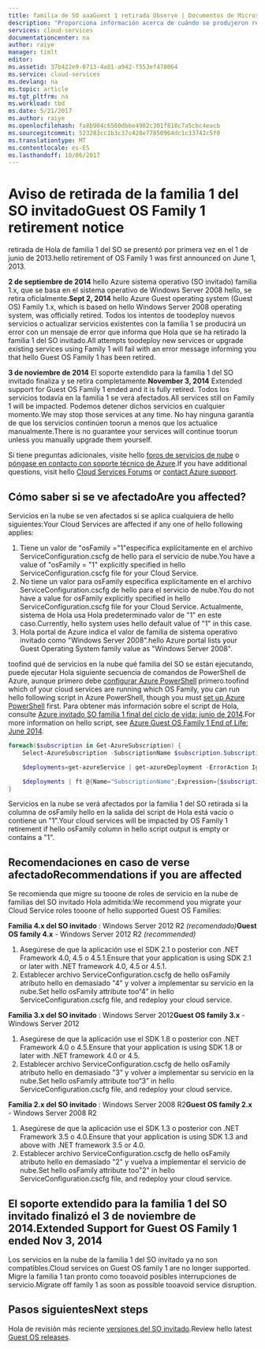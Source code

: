 ```yaml
---
title: familia de SO aaaGuest 1 retirada Observe | Documentos de Microsoft
description: "Proporciona información acerca de cuándo se produjeron retirada Hola familia 1 del SO de invitado de Azure y cómo toodetermine si se ve afectado"
services: cloud-services
documentationcenter: na
author: raiye
manager: timlt
editor: 
ms.assetid: 37b422e9-0713-4a81-a942-f553ef478064
ms.service: cloud-services
ms.devlang: na
ms.topic: article
ms.tgt_pltfrm: na
ms.workload: tbd
ms.date: 5/21/2017
ms.author: raiye
ms.openlocfilehash: fa8b904c6560dbbe4982c301f818c7a5cbc4eacb
ms.sourcegitcommit: 523283cc1b3c37c428e77850964dc1c33742c5f0
ms.translationtype: MT
ms.contentlocale: es-ES
ms.lasthandoff: 10/06/2017
---
```

# <a name="guest-os-family-1-retirement-notice"></a><span data-ttu-id="c93bc-103">Aviso de retirada de la familia 1 del SO invitado</span><span class="sxs-lookup"><span data-stu-id="c93bc-103">Guest OS Family 1 retirement notice</span></span>
<span data-ttu-id="c93bc-104">retirada de Hola de familia 1 del SO se presentó por primera vez en el 1 de junio de 2013.</span><span class="sxs-lookup"><span data-stu-id="c93bc-104">hello retirement of OS Family 1 was first announced on June 1, 2013.</span></span>

<span data-ttu-id="c93bc-105">**2 de septiembre de 2014** hello Azure sistema operativo (SO invitado) familia 1.x, que se basa en el sistema operativo de Windows Server 2008 hello, se retira oficialmente.</span><span class="sxs-lookup"><span data-stu-id="c93bc-105">**Sept 2, 2014** hello Azure Guest operating system (Guest OS) Family 1.x, which is based on hello Windows Server 2008 operating system, was officially retired.</span></span> <span data-ttu-id="c93bc-106">Todos los intentos de toodeploy nuevos servicios o actualizar servicios existentes con la familia 1 se producirá un error con un mensaje de error que informa que Hola que se ha retirado la familia 1 del SO invitado.</span><span class="sxs-lookup"><span data-stu-id="c93bc-106">All attempts toodeploy new services or upgrade existing services using Family 1 will fail with an error message informing you that hello Guest OS Family 1 has been retired.</span></span>

<span data-ttu-id="c93bc-107">**3 de noviembre de 2014** El soporte extendido para la familia 1 del SO invitado finaliza y se retira completamente.</span><span class="sxs-lookup"><span data-stu-id="c93bc-107">**November 3, 2014** Extended support for Guest OS Family 1 ended and it is fully retired.</span></span> <span data-ttu-id="c93bc-108">Todos los servicios todavía en la familia 1 se verá afectados.</span><span class="sxs-lookup"><span data-stu-id="c93bc-108">All services still on Family 1 will be impacted.</span></span> <span data-ttu-id="c93bc-109">Podemos detener dichos servicios en cualquier momento.</span><span class="sxs-lookup"><span data-stu-id="c93bc-109">We may stop those services at any time.</span></span> <span data-ttu-id="c93bc-110">No hay ninguna garantía de que los servicios continúen toorun a menos que los actualice manualmente.</span><span class="sxs-lookup"><span data-stu-id="c93bc-110">There is no guarantee your services will continue toorun unless you manually upgrade them yourself.</span></span>

<span data-ttu-id="c93bc-111">Si tiene preguntas adicionales, visite hello [foros de servicios de nube](http://social.msdn.microsoft.com/Forums/home?forum=windowsazuredevelopment&filter=alltypes&sort=lastpostdesc) o [póngase en contacto con soporte técnico de Azure](https://azure.microsoft.com/support/options/).</span><span class="sxs-lookup"><span data-stu-id="c93bc-111">If you have additional questions, visit hello [Cloud Services Forums](http://social.msdn.microsoft.com/Forums/home?forum=windowsazuredevelopment&filter=alltypes&sort=lastpostdesc) or [contact Azure support](https://azure.microsoft.com/support/options/).</span></span>

## <a name="are-you-affected"></a><span data-ttu-id="c93bc-112">Cómo saber si se ve afectado</span><span class="sxs-lookup"><span data-stu-id="c93bc-112">Are you affected?</span></span>
<span data-ttu-id="c93bc-113">Servicios en la nube se ven afectados si se aplica cualquiera de hello siguientes:</span><span class="sxs-lookup"><span data-stu-id="c93bc-113">Your Cloud Services are affected if any one of hello following applies:</span></span>

1. <span data-ttu-id="c93bc-114">Tiene un valor de "osFamily ="1"especifica explícitamente en el archivo ServiceConfiguration.cscfg de hello para el servicio de nube.</span><span class="sxs-lookup"><span data-stu-id="c93bc-114">You have a value of "osFamily = "1" explicitly specified in hello ServiceConfiguration.cscfg file for your Cloud Service.</span></span>
2. <span data-ttu-id="c93bc-115">No tiene un valor para osFamily especifica explícitamente en el archivo ServiceConfiguration.cscfg de hello para el servicio de nube.</span><span class="sxs-lookup"><span data-stu-id="c93bc-115">You do not have a value for osFamily explicitly specified in hello ServiceConfiguration.cscfg file for your Cloud Service.</span></span> <span data-ttu-id="c93bc-116">Actualmente, sistema de Hola usa Hola predeterminado valor de "1" en este caso.</span><span class="sxs-lookup"><span data-stu-id="c93bc-116">Currently, hello system uses hello default value of "1" in this case.</span></span>
3. <span data-ttu-id="c93bc-117">Hola portal de Azure indica el valor de familia de sistema operativo invitado como "Windows Server 2008".</span><span class="sxs-lookup"><span data-stu-id="c93bc-117">hello Azure portal lists your Guest Operating System family value as "Windows Server 2008".</span></span>

<span data-ttu-id="c93bc-118">toofind qué de servicios en la nube qué familia del SO se están ejecutando, puede ejecutar Hola siguiente secuencia de comandos de PowerShell de Azure, aunque primero debe [configurar Azure PowerShell](/powershell/azureps-cmdlets-docs) primero.</span><span class="sxs-lookup"><span data-stu-id="c93bc-118">toofind which of your cloud services are running which OS Family, you can run hello following script in Azure PowerShell, though you must [set up Azure PowerShell](/powershell/azureps-cmdlets-docs) first.</span></span> <span data-ttu-id="c93bc-119">Para obtener más información sobre el script de Hola, consulte [Azure invitado SO familia 1 final del ciclo de vida: junio de 2014](http://blogs.msdn.com/b/ryberry/archive/2014/04/02/azure-guest-os-family-1-end-of-life-june-2014.aspx).</span><span class="sxs-lookup"><span data-stu-id="c93bc-119">For more information on hello script, see [Azure Guest OS Family 1 End of Life: June 2014](http://blogs.msdn.com/b/ryberry/archive/2014/04/02/azure-guest-os-family-1-end-of-life-june-2014.aspx).</span></span>

```Powershell
foreach($subscription in Get-AzureSubscription) {
    Select-AzureSubscription -SubscriptionName $subscription.SubscriptionName

    $deployments=get-azureService | get-azureDeployment -ErrorAction Ignore | where {$_.SdkVersion -NE ""}

    $deployments | ft @{Name="SubscriptionName";Expression={$subscription.SubscriptionName}}, ServiceName, SdkVersion, Slot, @{Name="osFamily";Expression={(select-xml -content $_.configuration -xpath "/ns:ServiceConfiguration/@osFamily" -namespace $namespace).node.value }}, osVersion, Status, URL
}
```

<span data-ttu-id="c93bc-120">Servicios en la nube se verá afectados por la familia 1 del SO retirada si la columna de osFamily hello en la salida del script de Hola está vacío o contiene un "1".</span><span class="sxs-lookup"><span data-stu-id="c93bc-120">Your cloud services will be impacted by OS Family 1 retirement if hello osFamily column in hello script output is empty or contains a "1".</span></span>

## <a name="recommendations-if-you-are-affected"></a><span data-ttu-id="c93bc-121">Recomendaciones en caso de verse afectado</span><span class="sxs-lookup"><span data-stu-id="c93bc-121">Recommendations if you are affected</span></span>
<span data-ttu-id="c93bc-122">Se recomienda que migre su tooone de roles de servicio en la nube de familias del SO invitado Hola admitida:</span><span class="sxs-lookup"><span data-stu-id="c93bc-122">We recommend you migrate your Cloud Service roles tooone of hello supported Guest OS Families:</span></span>

<span data-ttu-id="c93bc-123">**Familia 4.x del SO invitado** : Windows Server 2012 R2 *(recomendado)*</span><span class="sxs-lookup"><span data-stu-id="c93bc-123">**Guest OS family 4.x** - Windows Server 2012 R2 *(recommended)*</span></span>

1. <span data-ttu-id="c93bc-124">Asegúrese de que la aplicación use el SDK 2.1 o posterior con .NET Framework 4.0, 4.5 o 4.5.1.</span><span class="sxs-lookup"><span data-stu-id="c93bc-124">Ensure that your application is using SDK 2.1 or later with .NET framework 4.0, 4.5 or 4.5.1.</span></span>
2. <span data-ttu-id="c93bc-125">Establecer archivo ServiceConfiguration.cscfg de hello osFamily atributo hello en demasiado "4" y volver a implementar su servicio en la nube.</span><span class="sxs-lookup"><span data-stu-id="c93bc-125">Set hello osFamily attribute too“4” in hello ServiceConfiguration.cscfg file, and redeploy your cloud service.</span></span>

<span data-ttu-id="c93bc-126">**Familia 3.x del SO invitado** : Windows Server 2012</span><span class="sxs-lookup"><span data-stu-id="c93bc-126">**Guest OS family 3.x** - Windows Server 2012</span></span>

1. <span data-ttu-id="c93bc-127">Asegúrese de que la aplicación use el SDK 1.8 o posterior con .NET Framework 4.0 o 4.5.</span><span class="sxs-lookup"><span data-stu-id="c93bc-127">Ensure that your application is using SDK 1.8 or later with .NET framework 4.0 or 4.5.</span></span>
2. <span data-ttu-id="c93bc-128">Establecer archivo ServiceConfiguration.cscfg de hello osFamily atributo hello en demasiado "3" y volver a implementar su servicio en la nube.</span><span class="sxs-lookup"><span data-stu-id="c93bc-128">Set hello osFamily attribute too“3” in hello ServiceConfiguration.cscfg file, and redeploy your cloud service.</span></span>

<span data-ttu-id="c93bc-129">**Familia 2.x del SO invitado** : Windows Server 2008 R2</span><span class="sxs-lookup"><span data-stu-id="c93bc-129">**Guest OS family 2.x** - Windows Server 2008 R2</span></span>

1. <span data-ttu-id="c93bc-130">Asegúrese de que la aplicación use el SDK 1.3 o posterior con .NET Framework 3.5 o 4.0.</span><span class="sxs-lookup"><span data-stu-id="c93bc-130">Ensure that your application is using SDK 1.3 and above with .NET framework 3.5 or 4.0.</span></span>
2. <span data-ttu-id="c93bc-131">Establecer archivo ServiceConfiguration.cscfg de hello osFamily atributo hello en demasiado "2" y vuelva a implementar el servicio de nube.</span><span class="sxs-lookup"><span data-stu-id="c93bc-131">Set hello osFamily attribute too"2" in hello ServiceConfiguration.cscfg file, and redeploy your cloud service.</span></span>

## <a name="extended-support-for-guest-os-family-1-ended-nov-3-2014"></a><span data-ttu-id="c93bc-132">El soporte extendido para la familia 1 del SO invitado finalizó el 3 de noviembre de 2014.</span><span class="sxs-lookup"><span data-stu-id="c93bc-132">Extended Support for Guest OS Family 1 ended Nov 3, 2014</span></span>
<span data-ttu-id="c93bc-133">Los servicios en la nube de la familia 1 del SO invitado ya no son compatibles.</span><span class="sxs-lookup"><span data-stu-id="c93bc-133">Cloud services on Guest OS family 1 are no longer supported.</span></span> <span data-ttu-id="c93bc-134">Migre la familia 1 tan pronto como tooavoid posibles interrupciones de servicio.</span><span class="sxs-lookup"><span data-stu-id="c93bc-134">Migrate off family 1 as soon as possible tooavoid service disruption.</span></span>  

## <a name="next-steps"></a><span data-ttu-id="c93bc-135">Pasos siguientes</span><span class="sxs-lookup"><span data-stu-id="c93bc-135">Next steps</span></span>
<span data-ttu-id="c93bc-136">Hola de revisión más reciente [versiones del SO invitado](cloud-services-guestos-update-matrix.md).</span><span class="sxs-lookup"><span data-stu-id="c93bc-136">Review hello latest [Guest OS releases](cloud-services-guestos-update-matrix.md).</span></span>
